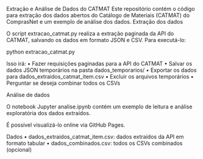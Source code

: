 Extração e Análise de Dados do CATMAT
Este repositório contém o código para extração dos dados abertos do Catálogo de Materiais (CATMAT) do ComprasNet e um exemplo de análise dos dados.
Extração dos dados


O script extracao_catmat.py realiza a extração paginada da API do CATMAT, salvando os dados em formato JSON e CSV.
Para executá-lo:

python extracao_catmat.py

Isso irá:
	•	Fazer requisições paginadas para a API do CATMAT
	•	Salvar os dados JSON temporários na pasta dados_temporarios/
	•	Exportar os dados para dados_extraidos_catmat_item.csv
	•	Excluir os arquivos temporários
	•	Perguntar se deseja combinar todos os CSVs


Análise de dados

O notebook Jupyter analise.ipynb contém um exemplo de leitura e análise exploratória dos dados extraídos.


É possível visualizá-lo online via GitHub Pages.


Dados
	•	dados_extraidos_catmat_item.csv: dados extraídos da API em formato tabular
	•	dados_combinados.csv: todos os CSVs combinados (opcional)

